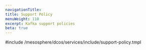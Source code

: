 ```yaml
---
navigationTitle:
title: Support Policy
menuWeight: 110
excerpt: Kafka support policies
beta: true
---
```


#include /mesosphere/dcos/services/include/support-policy.tmpl
